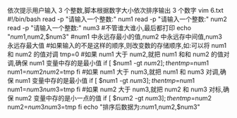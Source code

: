 依次提示用户输入 3 个整数,脚本根据数字大小依次排序输出 3 个数字
vim 6.txt
#!/bin/bash
read -p "请输入一个整数:" num1
read -p "请输入一个整数:" num2
read -p "请输入一个整数:" num3
#不管谁大谁小,最后都打印 echo "$num1,$num2,$num3"
#num1 中永远存最小的值,num2 中永远存中间值,num3 永远存最大值
#如果输入的不是这样的顺序,则改变数的存储顺序,如:可以将 num1 和 num2 的值对调
tmp=0
#如果 num1 大于 num2,就把 num1 和和 num2 的值对调,确保 num1 变量中存的是最小值
if [ $num1 -gt $num2 ];then
tmp=$num1
num1=$num2
num2=$tmp
fi
#如果 num1 大于 num3,就把 num1 和 num3 对调,确保 num1 变量中存的是最小值
if [ $num1 -gt $num3 ];then
tmp=$num1
num1=$num3
num3=$tmp
fi
#如果 num2 大于 num3,就把 num2 和 num3 对标,确保 num2 变量中存的是小一点的值
if [ $num2 -gt $num3 ];then
tmp=$num2
num2=$num3
num3=$tmp
fi
echo "排序后数据为:$num1,$num2,$num3"
